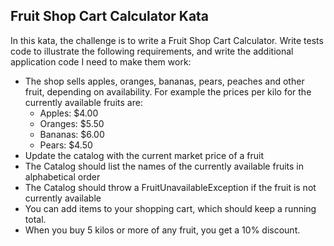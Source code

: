 ## Fruit Shop Cart Calculator Kata

In this kata, the challenge is to write a Fruit Shop Cart Calculator. 
Write tests code to illustrate the following requirements, 
and write the additional application code I need to make them work:

- The shop sells apples, oranges, bananas, pears, peaches and other fruit, depending on availability. 
For example the prices per kilo for the currently available fruits are:
    - Apples:  $4.00
    - Oranges: $5.50
    - Bananas: $6.00
    - Pears:   $4.50
- Update the catalog with the current market price of a fruit
- The Catalog should list the names of the currently available fruits in alphabetical order
- The Catalog should throw a FruitUnavailableException if the fruit is not currently available
- You can add items to your shopping cart, which should keep a running total.
- When you buy 5 kilos or more of any fruit, you get a 10% discount.
